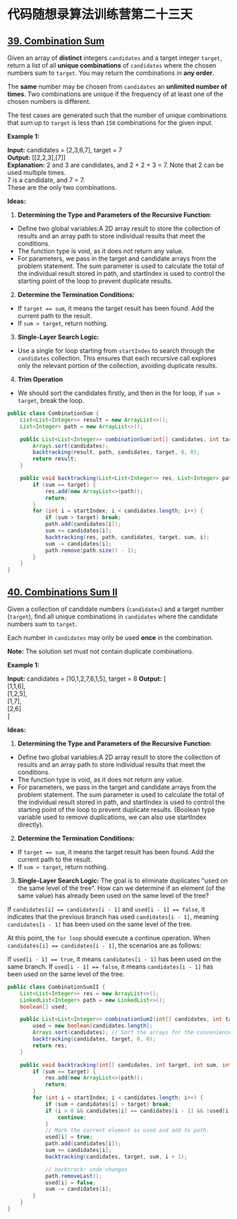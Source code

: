 # 代码随想录算法训练营第二十三天
## [39. Combination Sum](https://leetcode.com/problems/combination-sum/description/)

Given an array of **distinct** integers `candidates` and a target integer `target`, return a list of all **unique combinations** of `candidates` where the chosen numbers sum to `target`. You may return the combinations in **any order**.

The **same** number may be chosen from `candidates` an **unlimited number of times**. Two combinations are unique if the 
frequency
 of at least one of the chosen numbers is different.

The test cases are generated such that the number of unique combinations that sum up to `target` is less than `150` combinations for the given input.

**Example 1:**

**Input:** candidates = [2,3,6,7], target = 7<br>
**Output:** [[2,2,3],[7]]<br>
**Explanation:**
2 and 3 are candidates, and 2 + 2 + 3 = 7. Note that 2 can be used multiple times.<br>
7 is a candidate, and 7 = 7.<br>
These are the only two combinations.

**Ideas:**
1. **Determining the Type and Parameters of the Recursive Function**:
* Define two global variables:A 2D array result to store the collection of results and an array path to store individual results that meet the conditions.
* The function type is void, as it does not return any value.
* For parameters, we pass in the target and candidate arrays from the problem statement. The sum parameter is used to calculate the total of the individual result stored in path, and startIndex is used to control the
starting point of the loop to prevent duplicate results.

2. **Determine the Termination Conditions:**
* If `target == sum`, it means the target result has been found. Add the current path to the result.
* If `sum > target`, return nothing.

3. **Single-Layer Search Logic:**
* Use a single for loop starting from `startIndex` to search through the `candidates` collection. This ensures that each recursive call explores only the relevant portion of the collection, avoiding duplicate results.

4. **Trim Operation**
* We should sort the candidates firstly, and then in the for loop, if `sum > target`, break the loop.

```Java
public class CombinationSum {
    List<List<Integer>> result = new ArrayList<>();
    List<Integer> path = new ArrayList<>();

    public List<List<Integer>> combinationSum(int[] candidates, int target) {
        Arrays.sort(candidates);
        backtracking(result, path, candidates, target, 0, 0);
        return result;
    }

    public void backtracking(List<List<Integer>> res, List<Integer> path, int[] candidates, int target, int sum, int startIndex) {
        if (sum == target) {
            res.add(new ArrayList<>(path));
            return;
        }
        for (int i = startIndex; i < candidates.length; i++) {
            if (sum > target) break;
            path.add(candidates[i]);
            sum += candidates[i];
            backtracking(res, path, candidates, target, sum, i);
            sum -= candidates[i];
            path.remove(path.size() - 1);
        }
    }
}
```

## [40. Combinations Sum II](https://leetcode.com/problems/combination-sum-ii/description/)

Given a collection of candidate numbers (`candidates`) and a target number (`target`), find all unique combinations in `candidates` where the candidate numbers sum to `target`.

Each number in `candidates` may only be used **once** in the combination.

**Note:** The solution set must not contain duplicate combinations.

**Example 1:**

**Input:** candidates = [10,1,2,7,6,1,5], target = 8
**Output:** 
[<br>
[1,1,6],<br>
[1,2,5],<br>
[1,7],<br>
[2,6]<br>
]

**Ideas:**
1. **Determining the Type and Parameters of the Recursive Function**:
* Define two global variables:A 2D array result to store the collection of results and an array path to store individual results that meet the conditions.
* The function type is void, as it does not return any value.
* For parameters, we pass in the target and candidate arrays from the problem statement. The sum parameter is used to calculate the total of the individual result stored in path, and startIndex is used to control the
starting point of the loop to prevent duplicate results. (Boolean type variable used to remove duplications, we can also use startIndex directly).

2. **Determine the Termination Conditions:**
* If `target == sum`, it means the target result has been found. Add the current path to the result.
* If `sum > target`, return nothing.

3. **Single-Layer Search Logic:**
The goal is to eliminate duplicates "used on the same level of the tree". How can we determine if an element (of the same value) has already been used on the same level of the tree?

If `candidates[i] == candidates[i - 1]` and `used[i - 1] == false`, it indicates that the previous branch has used `candidates[i - 1]`, meaning `candidates[i - 1]` has been used on the same level of the tree.

At this point, the `for loop` should execute a continue operation. When `candidates[i] == candidates[i - 1]`, the scenarios are as follows:

If `used[i - 1] == true`, it means `candidates[i - 1]` has been used on the same branch.
If `used[i - 1] == false`, it means `candidates[i - 1]` has been used on the same level of the tree.

```Java
public class CombinationSumII {
    List<List<Integer>> res = new ArrayList<>();
    LinkedList<Integer> path = new LinkedList<>();
    boolean[] used;

    public List<List<Integer>> combinationSum2(int[] candidates, int target) {
        used = new boolean[candidates.length];
        Arrays.sort(candidates); // Sort the arrays for the convenience of trimming.
        backtracking(candidates, target, 0, 0);
        return res;
    }

    public void backtracking(int[] candidates, int target, int sum, int startIndex) {
        if (sum == target) {
            res.add(new ArrayList<>(path));
            return;
        }
        for (int i = startIndex; i < candidates.length; i++) {
            if (sum + candidates[i] > target) break;
            if (i > 0 && candidates[i] == candidates[i - 1] && !used[i - 1]) {
                continue;
            }
            // Mark the current element as used and add to path.
            used[i] = true;
            path.add(candidates[i]);
            sum += candidates[i];
            backtracking(candidates, target, sum, i + 1);

            // backtrack: undo changes
            path.removeLast();
            used[i] = false;
            sum -= candidates[i];
        }
    }
}
```


























